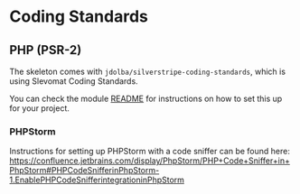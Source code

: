 # Coding Standards

## PHP (PSR-2)

The skeleton comes with `jdolba/silverstripe-coding-standards`, which is using Slevomat Coding Standards.

You can check the module [README](https://github.com/jDolba/silverstripe-coding-standards/blob/master/README.md) for
instructions on how to set this up for your project.

### PHPStorm

Instructions for setting up PHPStorm with a code sniffer can be found here:
https://confluence.jetbrains.com/display/PhpStorm/PHP+Code+Sniffer+in+PhpStorm#PHPCodeSnifferinPhpStorm-1.EnablePHPCodeSnifferintegrationinPhpStorm
